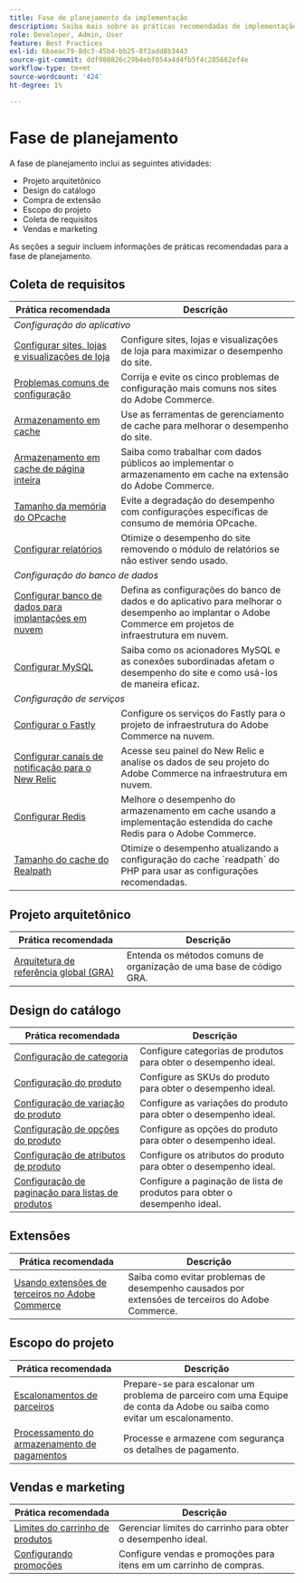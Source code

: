```yaml
---
title: Fase de planejamento da implementação
description: Saiba mais sobre as práticas recomendadas de implementação para a fase de planejamento de projetos do Adobe Commerce.
role: Developer, Admin, User
feature: Best Practices
exl-id: 6baeac79-8dc3-45b4-bb25-8f2add8b3443
source-git-commit: ddf988826c29b4ebf054a4d4fb5f4c285662ef4e
workflow-type: tm+mt
source-wordcount: '424'
ht-degree: 1%

---
```


# Fase de planejamento

A fase de planejamento inclui as seguintes atividades:

- Projeto arquitetônico
- Design do catálogo
- Compra de extensão
- Escopo do projeto
- Coleta de requisitos
- Vendas e marketing

As seções a seguir incluem informações de práticas recomendadas para a fase de planejamento.

## Coleta de requisitos

<table>
<thead>
  <tr>
    <th>Prática recomendada</th>
    <th>Descrição</th>
  </tr>
</thead>
<tbody>
  <tr>
    <td colspan="2"><em>Configuração do aplicativo</em></td>
  </tr>
  <tr>
    <td><a href="sites-stores-store-views.md">Configurar sites, lojas e visualizações de loja</a></td>
    <td>Configure sites, lojas e visualizações de loja para maximizar o desempenho do site.</td>
  </tr>
  <tr>
    <td><a href="https://business.adobe.com/blog/how-to/the-usual-suspects-5-configuration-issues-to-maximize-your-peak-sales">Problemas comuns de configuração</a></td>
    <td>Corrija e evite os cinco problemas de configuração mais comuns nos sites do Adobe Commerce.</td>
  </tr>
  <tr>
    <td><a href="https://experienceleague.adobe.com/docs/commerce-admin/systems/tools/cache-management.html">Armazenamento em cache</a></td>
    <td>Use as ferramentas de gerenciamento de cache para melhorar o desempenho do site.</td>
  </tr>
  <tr>
    <td><a href="https://developer.adobe.com/commerce/php/development/cache/page/public-content/">Armazenamento em cache de página inteira</a></td>
    <td>Saiba como trabalhar com dados públicos ao implementar o armazenamento em cache na extensão do Adobe Commerce.</td>
  </tr>
  <tr>
    <td><a href="opcache-memory-size.md">Tamanho da memória do OPcache</a></td>
    <td>Evite a degradação do desempenho com configurações específicas de consumo de memória OPcache.</td>
  </tr>
  <tr>
    <td><a href="reporting-configuration.md">Configurar relatórios</a></td>
    <td>Otimize o desempenho do site removendo o módulo de relatórios se não estiver sendo usado.</td>
  </tr>
  <tr>
    <td colspan="2"><em>Configuração do banco de dados</em></td>
  </tr>
  <tr>
    <td><a href="database-on-cloud.md">Configurar banco de dados para implantações em nuvem</a></td>
    <td>Defina as configurações do banco de dados e do aplicativo para melhorar o desempenho ao implantar o Adobe Commerce em projetos de infraestrutura em nuvem.</td>
  </tr>
  <tr>
    <td><a href="mysql-configuration.md">Configurar MySQL</a></td>
    <td>Saiba como os acionadores MySQL e as conexões subordinadas afetam o desempenho do site e como usá-los de maneira eficaz.</td>
  </tr>
  <tr>
    <td colspan="2"><em>Configuração de serviços</em></td>
  </tr>
  <tr>
    <td><a href="https://experienceleague.adobe.com/docs/commerce-cloud-service/user-guide/cdn/setup-fastly/fastly-configuration.html">Configurar o Fastly</a></td>
    <td>Configure os serviços do Fastly para o projeto de infraestrutura do Adobe Commerce na nuvem.</td>
  </tr>
  <tr>
    <td><a href="https://experienceleague.adobe.com/docs/commerce-cloud-service/user-guide/monitor/new-relic.html">Configurar canais de notificação para o New Relic</a></td>
    <td>Acesse seu painel do New Relic e analise os dados de seu projeto do Adobe Commerce na infraestrutura em nuvem.</td>
  </tr>
  <tr>
    <td><a href="redis-service-configuration.md">Configurar Redis</a></td>
    <td>Melhore o desempenho do armazenamento em cache usando a implementação estendida do cache Redis para o Adobe Commerce.</td>
  </tr>
  <tr>
    <td><a href="realpath-cache-size.md">Tamanho do cache do Realpath</a></td>
    <td>Otimize o desempenho atualizando a configuração do cache `readpath` do PHP para usar as configurações recomendadas.</td>
  </tr>
</tbody>
</table>

## Projeto arquitetônico

| Prática recomendada | Descrição |
|----------------------------------------------------------------------------------------|----------------------------------------------------------|
| [Arquitetura de referência global (GRA)](../../architecture/global-reference/examples.md) | Entenda os métodos comuns de organização de uma base de código GRA. |

## Design do catálogo

| Prática recomendada | Descrição |
|---------------------------------------------------------------------------------------------------|---------------------------------------------------------------|
| [Configuração de categoria](catalog-management.md#category-limits) | Configure categorias de produtos para obter o desempenho ideal. |
| [Configuração do produto&#x200B;](catalog-management.md#product-sku-limits) | Configure as SKUs do produto para obter o desempenho ideal. |
| [Configuração de variação do produto](catalog-management.md#product-variations) | Configure as variações do produto para obter o desempenho ideal. |
| [Configuração de opções do produto](catalog-management.md#product-options) | Configure as opções do produto para obter o desempenho ideal. |
| [Configuração de atributos de produto&#x200B;](catalog-management.md#product-attributes) | Configure os atributos do produto para obter o desempenho ideal. |
| [Configuração de paginação para listas de produtos](catalog-management.md#product-listing-pagination) | Configure a paginação de lista de produtos para obter o desempenho ideal. |

## Extensões

| Prática recomendada | Descrição |
|-----------------------------------------------------------------|----------------------------------------------------------------------------------------|
| [Usando extensões de terceiros no Adobe Commerce](extensions.md) | Saiba como evitar problemas de desempenho causados por extensões de terceiros do Adobe Commerce. |

## Escopo do projeto

| Prática recomendada | Descrição |
|--------------------------------------------------------------|--------------------------------------------------------------------------------------------------------------|
| [Escalonamentos de parceiros](partner-escalation.md) | Prepare-se para escalonar um problema de parceiro com uma Equipe de conta da Adobe ou saiba como evitar um escalonamento. |
| [Processamento do armazenamento de pagamentos](payment-processing-storage.md) | Processe e armazene com segurança os detalhes de pagamento. |

## Vendas e marketing

| Prática recomendada | Descrição |
|------------------------------------------------------------|--------------------------------------------------------------|
| [Limites do carrinho de produtos](catalog-management.md#cart-limits) | Gerenciar limites do carrinho para obter o desempenho ideal. |
| [Configurando promoções](catalog-management.md#promotions) | Configure vendas e promoções para itens em um carrinho de compras. |
